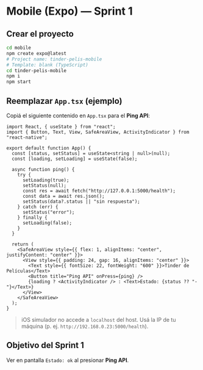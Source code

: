 # Mobile (Expo) — Sprint 1

## Crear el proyecto
```bash
cd mobile
npm create expo@latest
# Project name: tinder-pelis-mobile
# Template: blank (TypeScript)
cd tinder-pelis-mobile
npm i
npm start
```

## Reemplazar `App.tsx` (ejemplo)
Copiá el siguiente contenido en `App.tsx` para el **Ping API**:

```tsx
import React, { useState } from "react";
import { Button, Text, View, SafeAreaView, ActivityIndicator } from "react-native";

export default function App() {
  const [status, setStatus] = useState<string | null>(null);
  const [loading, setLoading] = useState(false);

  async function ping() {
    try {
      setLoading(true);
      setStatus(null);
      const res = await fetch("http://127.0.0.1:5000/health");
      const data = await res.json();
      setStatus(data?.status || "sin respuesta");
    } catch (err) {
      setStatus("error");
    } finally {
      setLoading(false);
    }
  }

  return (
    <SafeAreaView style={{ flex: 1, alignItems: "center", justifyContent: "center" }}>
      <View style={{ padding: 24, gap: 16, alignItems: "center" }}>
        <Text style={{ fontSize: 22, fontWeight: "600" }}>Tinder de Películas</Text>
        <Button title="Ping API" onPress={ping} />
        {loading ? <ActivityIndicator /> : <Text>Estado: {status ?? "-"}</Text>}
      </View>
    </SafeAreaView>
  );
}
```
> iOS simulador no accede a `localhost` del host. Usá la IP de tu máquina (p. ej. `http://192.168.0.23:5000/health`).

## Objetivo del Sprint 1
Ver en pantalla `Estado: ok` al presionar **Ping API**.
